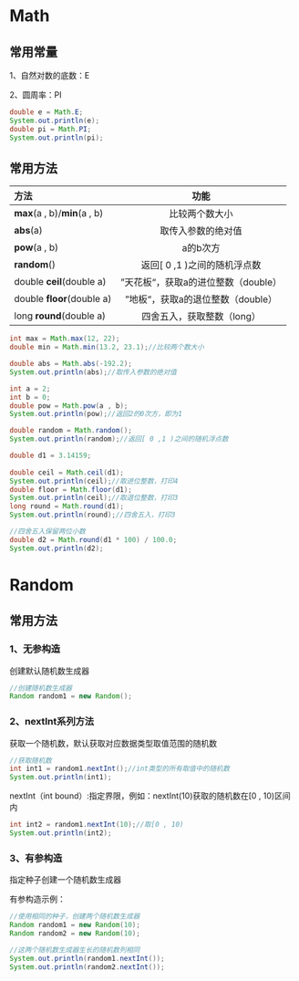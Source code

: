 # Math



## 常用常量

1、自然对数的底数：E

2、圆周率：PI

```java
double e = Math.E;
System.out.println(e);
double pi = Math.PI;
System.out.println(pi);
```



## 常用方法

| 方法                          |                功能                 |
| :---------------------------- | :---------------------------------: |
| **max**(a , b)/**min**(a , b) |           比较两个数大小            |
| **abs**(a)                    |         取传入参数的绝对值          |
| **pow**(a ,  b)               |              a的b次方               |
| **random**()                  |    返回[ 0 ,1 )之间的随机浮点数     |
| double **ceil**(double a)     | ”天花板“，获取a的进位整数（double） |
| double **floor**(double a)    |  ”地板“，获取a的退位整数（double）  |
| long **round**(double a)      |     四舍五入，获取整数（long）      |

```java
int max = Math.max(12, 22);
double min = Math.min(13.2, 23.1);//比较两个数大小
```



```java
double abs = Math.abs(-192.2);
System.out.println(abs);//取传入参数的绝对值
```



```java
int a = 2;
int b = 0;
double pow = Math.pow(a , b);
System.out.println(pow);//返回2的0次方，即为1
```



```java
double random = Math.random();
System.out.println(random);//返回[ 0 ,1 )之间的随机浮点数
```



```java
double d1 = 3.14159;
		
double ceil = Math.ceil(d1);
System.out.println(ceil);//取进位整数，打印4
double floor = Math.floor(d1);
System.out.println(ceil);//取退位整数，打印3
long round = Math.round(d1);
System.out.println(round);//四舍五入，打印3
```



```java
//四舍五入保留两位小数
double d2 = Math.round(d1 * 100) / 100.0;
System.out.println(d2);
```









# Random





## 常用方法



### 1、无参构造

创建默认随机数生成器

```java
//创建随机数生成器
Random random1 = new Random();
```



### 2、nextInt系列方法

获取一个随机数，默认获取对应数据类型取值范围的随机数

```java
//获取随机数
int int1 = random1.nextInt();//int类型的所有取值中的随机数
System.out.println(int1);
```



nextInt（int bound）:指定界限，例如：nextInt(10)获取的随机数在[0 , 10)区间内

```java
int int2 = random1.nextInt(10);//取[0 , 10)
System.out.println(int2);
```





### 3、有参构造

指定种子创建一个随机数生成器



有参构造示例：

```java
//使用相同的种子，创建两个随机数生成器
Random random1 = new Random(10);
Random random2 = new Random(10);

//这两个随机数生成器生长的随机数列相同
System.out.println(random1.nextInt());
System.out.println(random2.nextInt());
```

